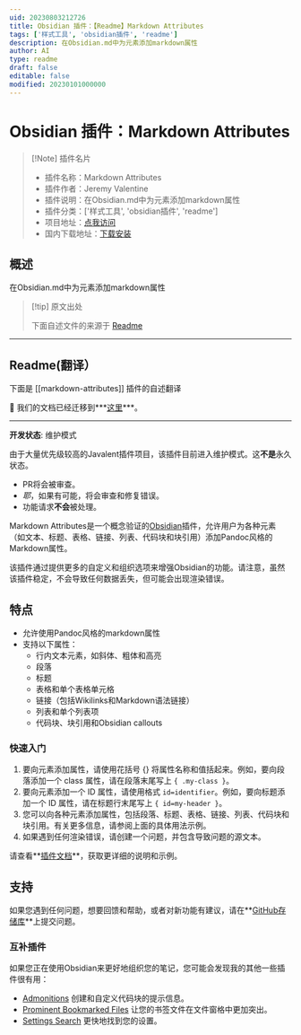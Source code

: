 ```yaml
---
uid: 20230803212726
title: Obsidian 插件：【Readme】Markdown Attributes
tags: ['样式工具', 'obsidian插件', 'readme']
description: 在Obsidian.md中为元素添加markdown属性
author: AI
type: readme
draft: false
editable: false
modified: 20230101000000
---
```


# Obsidian 插件：Markdown Attributes

> [!Note] 插件名片
> - 插件名称：Markdown Attributes
> - 插件作者：Jeremy Valentine
> - 插件说明：在Obsidian.md中为元素添加markdown属性
> - 插件分类：['样式工具', 'obsidian插件', 'readme']
> - 项目地址：[点我访问](https://github.com/javalent/markdown-attributes)
> - 国内下载地址：[下载安装](https://pkmer.cn/products/plugin/pluginMarket/?markdown-attributes)

## 概述

在Obsidian.md中为元素添加markdown属性



> [!tip] 原文出处
> 
>下面自述文件的来源于 [Readme](https://ghproxy.net/https://raw.githubusercontent.com/javalent/markdown-attributes/main/README.md)
> 

---

## Readme(翻译）

下面是 [[markdown-attributes]] 插件的自述翻译



🥇 我们的文档已经迁移到***[这里](https://plugins.javalent.com/attributes)***。



---

**开发状态**: 维护模式

由于大量优先级较高的Javalent插件项目，该插件目前进入维护模式。这**不是**永久状态。
- PR将会被审查。
- *耶*，如果有可能，将会审查和修复错误。
- 功能请求**不会**被处理。

Markdown Attributes是一个概念验证的[Obsidian](https://obsidian.md/)插件，允许用户为各种元素（如文本、标题、表格、链接、列表、代码块和块引用）添加Pandoc风格的Markdown属性。

该插件通过提供更多的自定义和组织选项来增强Obsidian的功能。请注意，虽然该插件稳定，不会导致任何数据丢失，但可能会出现渲染错误。
## 特点
- 允许使用Pandoc风格的markdown属性
- 支持以下属性：
   - 行内文本元素，如斜体、粗体和高亮
   - 段落
   - 标题
   - 表格和单个表格单元格
   - 链接（包括Wikilinks和Markdown语法链接）
   - 列表和单个列表项
   - 代码块、块引用和Obsidian callouts

### 快速入门

1. 要向元素添加属性，请使用花括号 {} 将属性名称和值括起来。例如，要向段落添加一个 class 属性，请在段落末尾写上 `{ .my-class }`。
2. 要向元素添加一个 ID 属性，请使用格式 `id=identifier`。例如，要向标题添加一个 ID 属性，请在标题行末尾写上 `{ id=my-header }`。
3. 您可以向各种元素添加属性，包括段落、标题、表格、链接、列表、代码块和块引用。有关更多信息，请参阅上面的具体用法示例。
4. 如果遇到任何渲染错误，请创建一个问题，并包含导致问题的源文本。

请查看**[插件文档](https://plugins.javalent.com/attributes)**，获取更详细的说明和示例。

## 支持

如果您遇到任何问题，想要回馈和帮助，或者对新功能有建议，请在**[GitHub存储库](https://github.com/javalent/markdown-attributes/issues?q=is%3Aissue+is%3Aopen+sort%3Aupdated-desc)**上提交问题。

### 互补插件

如果您正在使用Obsidian来更好地组织您的笔记，您可能会发现我的其他一些插件很有用：

- [Admonitions](https://github.com/javalent/admonitions) 创建和自定义代码块的提示信息。
- [Prominent Bookmarked Files](https://github.com/javalent/prominent-files) 让您的书签文件在文件窗格中更加突出。
- [Settings Search](https://github.com/javalent/settings-search) 更快地找到您的设置。



